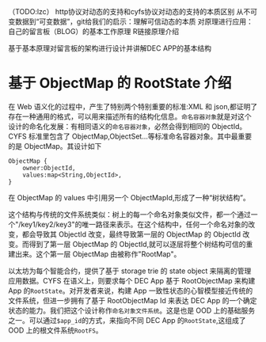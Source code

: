（TODO:lzc）
http协议对动态的支持和cyfs协议对动态的支持的本质区别
从不可变数据到“可变数据”，git给我们的启示：理解可信动态的本质
对原理进行应用：自己的留言板（BLOG）的基本工作原理
R链接原理介绍
 
基于基本原理对留言板的架构进行设计并讲解DEC APP的基本结构


# 基于 ObjectMap 的 RootState 介绍

在 Web 语义化的过程中，产生了特别两个特别重要的标准:XML 和 json,都证明了存在一种通用的格式，可以用来描述所有的结构化信息。`命名容器对象`就是对这个设计的命名化发展：有相同语义的`命名容器对象`，必然会得到相同的 ObjectId。CYFS 标准里包含了 ObjectMap,ObjectSet...等标准命名容器对象。其中最重要的是 ObjectMap。其设计如下

```plain
ObjectMap {
    owner:ObjectId,
    values:map<String,ObjectId>,
}
```

在 ObjectMap 的 values 中引用另一个 ObjectMapId,形成了一种“树状结构”。

这个结构与传统的文件系统类似：树上的每一个命名对象类似文件，都一个通过一个"/key1/key2/key3"的唯一路径来表示。在这个结构中，任何一个命名对象的改变，都会导致其 ObjectId 改变，最终导致第一层的 ObjectMap 的 ObjectId 改变。而得到了第一层 ObjectMap 的 ObjectId,就可以逐层将整个树结构可信的重建出来。这个第一层 ObjectMap 由被称作"RootMap"。

以太坊为每个智能合约，提供了基于 storage trie 的 state object 来隔离的管理应用数据。CYFS 在语义上，则要求每个 DEC App 基于 RootObjectMap 来构建 App 的`RootState`。对开发者来说，构建 App 一致性状态的心智模型接近传统的文件系统，但进一步拥有了基于 RootObjectMap Id 来表达 DEC App 的一个确定状态的能力。我们把这个设计称作`命名对象文件系统`。这是也是 OOD 上的基础服务之一。可以通过`$app_id`的方式，来指向不同 DEC App 的`RootState`,这组成了 OOD 上的根文件系统`RootFS`。
